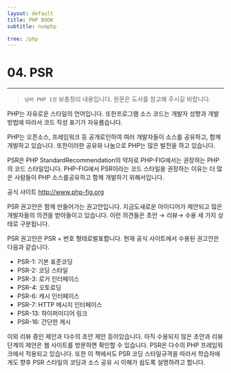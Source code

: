 ```yaml
---
layout: default
title: PHP BOOK
subtitle: numphp

tree: /php
---
```


# 04. PSR
---
> `넘버 PHP 1권` 보충정리 내용입니다. 원문은 도서를 참고해 주시길 바랍니다.

PHP는 자유로운 스타일의 언어입니다. 또한프로그램 소스 코드는 개발자 성향과 개발 방법에 따라서 코드 작성 표기가 자유롭습니다.

PHP는 오픈소스, 프레임워크 등 공개로인하여 여러 개발자들이 소스를 공유하고, 함께 개발하고 있습니다. 또한이러한 공유와 나눔으로 PHP는 많은 발전을 하고 있습니다.

PSR은 PHP StandardRecommendation의 약자로 PHP-FIG에서는 권장하는 PHP의 코드 스타일입니다. PHP-FIG에서 PSR이라는 코드 스타일을 권장하는 이유는 더 많은 사람들이 PHP 소스를공유하고 함께 개발하기 위해서입니다.                                

공식 사이트 <http://www.php-fig.org>

PSR 권고안은 함께 만들어가는 권고안입니다. 지금도새로운 아이디어가 제안되고 많은 개발자들의 의견을 받아들이고 있습니다. 이런 의견들은 초안 → 리뷰→ 수용 세 가지 상태로 구분됩니다.

PSR 권고안은 PSR + 번호 형태로발표합니다. 현재 공식 사이트에서 수용된 권고안은 다음과 같습니다.

* PSR-1: 기본 표준코딩
* PSR-2: 코딩 스타일
* PSR-3: 로거 인터페이스
* PSR-4: 오토로딩
* PSR-6: 캐시 인터페이스
* PSR-7: HTTP 메시지 인터페이스
* PSR-13: 하이퍼미디어 링크
* PSR-16: 간단한 캐시

이외 리뷰 중인 제안과 다수의 초안 제안 등이있습니다. 아직 수용되지 않은 초안과 리뷰 단계의 제안은 웹 사이트를 방문하면 확인할 수 있습니다.
PSR은 다수의 PHP 프레임워크에서 적용되고 있습니다. 또한 이 책에서도 PSR 코딩 스타일규격을 따라서 학습자에게도 향후 PSR 스타일의 코딩과 소스 공유 시 이해가 쉽도록 설명하려고 합니다.

<br><br>